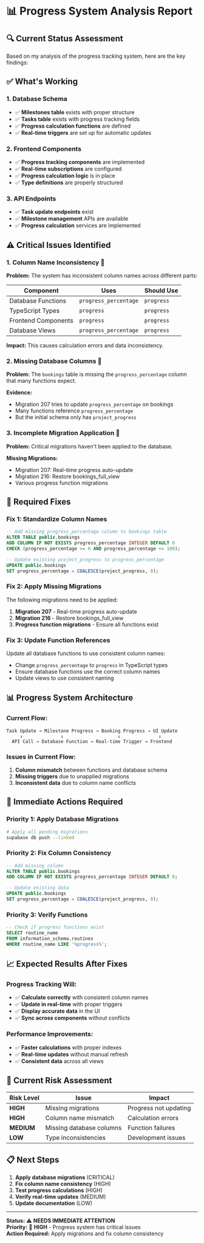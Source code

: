 # 📊 Progress System Analysis Report

## 🔍 **Current Status Assessment**

Based on my analysis of the progress tracking system, here are the key findings:

## ✅ **What's Working**

### 1. **Database Schema**
- ✅ **Milestones table** exists with proper structure
- ✅ **Tasks table** exists with progress tracking fields
- ✅ **Progress calculation functions** are defined
- ✅ **Real-time triggers** are set up for automatic updates

### 2. **Frontend Components**
- ✅ **Progress tracking components** are implemented
- ✅ **Real-time subscriptions** are configured
- ✅ **Progress calculation logic** is in place
- ✅ **Type definitions** are properly structured

### 3. **API Endpoints**
- ✅ **Task update endpoints** exist
- ✅ **Milestone management** APIs are available
- ✅ **Progress calculation** services are implemented

## ⚠️ **Critical Issues Identified**

### 1. **Column Name Inconsistency** 🚨
**Problem:** The system has inconsistent column names across different parts:

| Component | Uses | Should Use |
|-----------|------|------------|
| Database Functions | `progress_percentage` | `progress` |
| TypeScript Types | `progress` | `progress` |
| Frontend Components | `progress` | `progress` |
| Database Views | `progress_percentage` | `progress` |

**Impact:** This causes calculation errors and data inconsistency.

### 2. **Missing Database Columns** 🚨
**Problem:** The `bookings` table is missing the `progress_percentage` column that many functions expect.

**Evidence:**
- Migration 207 tries to update `progress_percentage` on bookings
- Many functions reference `progress_percentage` 
- But the initial schema only has `project_progress`

### 3. **Incomplete Migration Application** 🚨
**Problem:** Critical migrations haven't been applied to the database.

**Missing Migrations:**
- Migration 207: Real-time progress auto-update
- Migration 216: Restore bookings_full_view
- Various progress function migrations

## 🔧 **Required Fixes**

### **Fix 1: Standardize Column Names**
```sql
-- Add missing progress_percentage column to bookings table
ALTER TABLE public.bookings 
ADD COLUMN IF NOT EXISTS progress_percentage INTEGER DEFAULT 0 
CHECK (progress_percentage >= 0 AND progress_percentage <= 100);

-- Update existing project_progress to progress_percentage
UPDATE public.bookings 
SET progress_percentage = COALESCE(project_progress, 0);
```

### **Fix 2: Apply Missing Migrations**
The following migrations need to be applied:
1. **Migration 207** - Real-time progress auto-update
2. **Migration 216** - Restore bookings_full_view
3. **Progress function migrations** - Ensure all functions exist

### **Fix 3: Update Function References**
Update all database functions to use consistent column names:
- Change `progress_percentage` to `progress` in TypeScript types
- Ensure database functions use the correct column names
- Update views to use consistent naming

## 📊 **Progress System Architecture**

### **Current Flow:**
```
Task Update → Milestone Progress → Booking Progress → UI Update
     ↓              ↓                    ↓              ↓
  API Call → Database Function → Real-time Trigger → Frontend
```

### **Issues in Current Flow:**
1. **Column mismatch** between functions and database schema
2. **Missing triggers** due to unapplied migrations
3. **Inconsistent data** due to column name conflicts

## 🎯 **Immediate Actions Required**

### **Priority 1: Apply Database Migrations**
```bash
# Apply all pending migrations
supabase db push --linked
```

### **Priority 2: Fix Column Consistency**
```sql
-- Add missing column
ALTER TABLE public.bookings 
ADD COLUMN IF NOT EXISTS progress_percentage INTEGER DEFAULT 0;

-- Update existing data
UPDATE public.bookings 
SET progress_percentage = COALESCE(project_progress, 0);
```

### **Priority 3: Verify Functions**
```sql
-- Check if progress functions exist
SELECT routine_name 
FROM information_schema.routines 
WHERE routine_name LIKE '%progress%';
```

## 📈 **Expected Results After Fixes**

### **Progress Tracking Will:**
- ✅ **Calculate correctly** with consistent column names
- ✅ **Update in real-time** with proper triggers
- ✅ **Display accurate data** in the UI
- ✅ **Sync across components** without conflicts

### **Performance Improvements:**
- ✅ **Faster calculations** with proper indexes
- ✅ **Real-time updates** without manual refresh
- ✅ **Consistent data** across all views

## 🚨 **Current Risk Assessment**

| Risk Level | Issue | Impact |
|------------|-------|---------|
| **HIGH** | Missing migrations | Progress not updating |
| **HIGH** | Column name mismatch | Calculation errors |
| **MEDIUM** | Missing database columns | Function failures |
| **LOW** | Type inconsistencies | Development issues |

## 📋 **Next Steps**

1. **Apply database migrations** (CRITICAL)
2. **Fix column name consistency** (HIGH)
3. **Test progress calculations** (HIGH)
4. **Verify real-time updates** (MEDIUM)
5. **Update documentation** (LOW)

---

**Status:** ⚠️ **NEEDS IMMEDIATE ATTENTION**  
**Priority:** 🔴 **HIGH** - Progress system has critical issues  
**Action Required:** Apply migrations and fix column consistency
